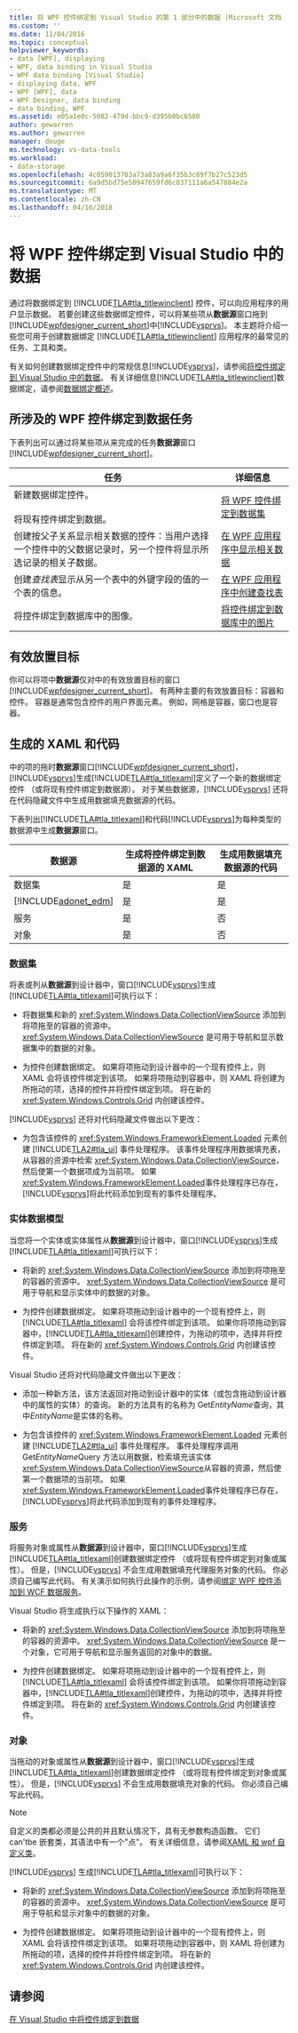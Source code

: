 ```yaml
---
title: 将 WPF 控件绑定到 Visual Studio 的第 1 部分中的数据 |Microsoft 文档
ms.custom: ''
ms.date: 11/04/2016
ms.topic: conceptual
helpviewer_keywords:
- data [WPF], displaying
- WPF, data binding in Visual Studio
- WPF data binding [Visual Studio]
- displaying data, WPF
- WPF [WPF], data
- WPF Designer, data binding
- data binding, WPF
ms.assetid: e05a1e0c-5082-479d-bbc9-d395b0bc6580
author: gewarren
ms.author: gewarren
manager: douge
ms.technology: vs-data-tools
ms.workload:
- data-storage
ms.openlocfilehash: 4c059013703a73a83a9a6f35b3c89f7b27c523d5
ms.sourcegitcommit: 6a9d5bd75e50947659fd6c837111a6a547884e2a
ms.translationtype: MT
ms.contentlocale: zh-CN
ms.lasthandoff: 04/16/2018
---
```

# <a name="bind-wpf-controls-to-data-in-visual-studio"></a>将 WPF 控件绑定到 Visual Studio 中的数据
通过将数据绑定到 [!INCLUDE[TLA#tla_titlewinclient](../data-tools/includes/tlasharptla_titlewinclient_md.md)] 控件，可以向应用程序的用户显示数据。 若要创建这些数据绑定控件，可以将某些项从**数据源**窗口拖到[!INCLUDE[wpfdesigner_current_short](../data-tools/includes/wpfdesigner_current_short_md.md)]中[!INCLUDE[vsprvs](../code-quality/includes/vsprvs_md.md)]。 本主题将介绍一些您可用于创建数据绑定 [!INCLUDE[TLA#tla_titlewinclient](../data-tools/includes/tlasharptla_titlewinclient_md.md)] 应用程序的最常见的任务、工具和类。  
  
 有关如何创建数据绑定控件中的常规信息[!INCLUDE[vsprvs](../code-quality/includes/vsprvs_md.md)]，请参阅[将控件绑定到 Visual Studio 中的数据](../data-tools/bind-controls-to-data-in-visual-studio.md)。 有关详细信息[!INCLUDE[TLA#tla_titlewinclient](../data-tools/includes/tlasharptla_titlewinclient_md.md)]数据绑定，请参阅[数据绑定概述](/dotnet/framework/wpf/data/data-binding-overview)。  
  
## <a name="tasks-involved-in-binding-wpf-controls-to-data"></a>所涉及的 WPF 控件绑定到数据任务  
 下表列出可以通过将某些项从来完成的任务**数据源**窗口[!INCLUDE[wpfdesigner_current_short](../data-tools/includes/wpfdesigner_current_short_md.md)]。  
  
|任务|详细信息|  
|----------|----------------------|  
|新建数据绑定控件。<br /><br /> 将现有控件绑定到数据。|[将 WPF 控件绑定到数据集](../data-tools/bind-wpf-controls-to-a-dataset.md)|  
|创建按父子关系显示相关数据的控件：当用户选择一个控件中的父数据记录时，另一个控件将显示所选记录的相关子数据。|[在 WPF 应用程序中显示相关数据](../data-tools/display-related-data-in-wpf-applications.md)|  
|创建*查找表*显示从另一个表中的外键字段的值的一个表的信息。|[在 WPF 应用程序中创建查找表](../data-tools/create-lookup-tables-in-wpf-applications.md)|  
|将控件绑定到数据库中的图像。|[将控件绑定到数据库中的图片](../data-tools/bind-controls-to-pictures-from-a-database.md)|  
  
## <a name="valid-drop-targets"></a>有效放置目标  
 你可以将项中**数据源**仅对中的有效放置目标的窗口[!INCLUDE[wpfdesigner_current_short](../data-tools/includes/wpfdesigner_current_short_md.md)]。 有两种主要的有效放置目标：容器和控件。 容器是通常包含控件的用户界面元素。 例如，网格是容器，窗口也是容器。  
  
## <a name="generated-xaml-and-code"></a>生成的 XAML 和代码  
 中的项的拖时**数据源**窗口[!INCLUDE[wpfdesigner_current_short](../data-tools/includes/wpfdesigner_current_short_md.md)]，[!INCLUDE[vsprvs](../code-quality/includes/vsprvs_md.md)]生成[!INCLUDE[TLA#tla_titlexaml](../data-tools/includes/tlasharptla_titlexaml_md.md)]定义了一个新的数据绑定控件 （或将现有控件绑定到数据源）。 对于某些数据源，[!INCLUDE[vsprvs](../code-quality/includes/vsprvs_md.md)] 还将在代码隐藏文件中生成用数据填充数据源的代码。  
  
 下表列出[!INCLUDE[TLA#tla_titlexaml](../data-tools/includes/tlasharptla_titlexaml_md.md)]和代码[!INCLUDE[vsprvs](../code-quality/includes/vsprvs_md.md)]为每种类型的数据源中生成**数据源**窗口。  
  
|数据源|生成将控件绑定到数据源的 XAML|生成用数据填充数据源的代码|  
|-----------------|-----------------------------------------------------------|--------------------------------------------------------|  
|数据集|是|是|  
|[!INCLUDE[adonet_edm](../data-tools/includes/adonet_edm_md.md)]|是|是|  
|服务|是|否|  
|对象|是|否|  
  
### <a name="datasets"></a>数据集  
 将表或列从**数据源**到设计器中，窗口[!INCLUDE[vsprvs](../code-quality/includes/vsprvs_md.md)]生成[!INCLUDE[TLA#tla_titlexaml](../data-tools/includes/tlasharptla_titlexaml_md.md)]可执行以下：  
  
-   将数据集和新的 <xref:System.Windows.Data.CollectionViewSource> 添加到将项拖至的容器的资源中。 <xref:System.Windows.Data.CollectionViewSource> 是可用于导航和显示数据集中的数据的对象。  
  
-   为控件创建数据绑定。 如果将项拖动到设计器中的一个现有控件上，则 XAML 会将该控件绑定到该项。 如果将项拖动到容器中，则 XAML 将创建为所拖动的项，选择的控件并将控件绑定到项。 将在新的 <xref:System.Windows.Controls.Grid> 内创建该控件。  
  
[!INCLUDE[vsprvs](../code-quality/includes/vsprvs_md.md)] 还将对代码隐藏文件做出以下更改：  
  
-   为包含该控件的 <xref:System.Windows.FrameworkElement.Loaded> 元素创建 [!INCLUDE[TLA2#tla_ui](../data-tools/includes/tla2sharptla_ui_md.md)] 事件处理程序。 该事件处理程序用数据填充表，从容器的资源中检索 <xref:System.Windows.Data.CollectionViewSource>，然后使第一个数据项成为当前项。 如果<xref:System.Windows.FrameworkElement.Loaded>事件处理程序已存在，[!INCLUDE[vsprvs](../code-quality/includes/vsprvs_md.md)]将此代码添加到现有的事件处理程序。  
  
### <a name="entity-data-models"></a>实体数据模型  
 当您将一个实体或实体属性从**数据源**到设计器中，窗口[!INCLUDE[vsprvs](../code-quality/includes/vsprvs_md.md)]生成[!INCLUDE[TLA#tla_titlexaml](../data-tools/includes/tlasharptla_titlexaml_md.md)]可执行以下：  
  
-   将新的 <xref:System.Windows.Data.CollectionViewSource> 添加到将项拖至的容器的资源中。 <xref:System.Windows.Data.CollectionViewSource> 是可用于导航和显示实体中的数据的对象。  
  
-   为控件创建数据绑定。 如果将项拖动到设计器中的一个现有控件上，则 [!INCLUDE[TLA#tla_titlexaml](../data-tools/includes/tlasharptla_titlexaml_md.md)] 会将该控件绑定到该项。 如果你将项拖动到容器中，[!INCLUDE[TLA#tla_titlexaml](../data-tools/includes/tlasharptla_titlexaml_md.md)]创建控件，为拖动的项中，选择并将控件绑定到项。 将在新的 <xref:System.Windows.Controls.Grid> 内创建该控件。  
  
Visual Studio 还将对代码隐藏文件做出以下更改：  
  
-   添加一种新方法，该方法返回对拖动到设计器中的实体（或包含拖动到设计器中的属性的实体）的查询。 新的方法具有的名称为 Get*EntityName*查询，其中*EntityName*是实体的名称。  
  
-   为包含该控件的 <xref:System.Windows.FrameworkElement.Loaded> 元素创建 [!INCLUDE[TLA2#tla_ui](../data-tools/includes/tla2sharptla_ui_md.md)] 事件处理程序。 事件处理程序调用 Get*EntityName*Query 方法以用数据，检索填充该实体<xref:System.Windows.Data.CollectionViewSource>从容器的资源，然后使第一个数据项的当前项。 如果<xref:System.Windows.FrameworkElement.Loaded>事件处理程序已存在，[!INCLUDE[vsprvs](../code-quality/includes/vsprvs_md.md)]将此代码添加到现有的事件处理程序。  
  
### <a name="services"></a>服务  
 将服务对象或属性从**数据源**到设计器中，窗口[!INCLUDE[vsprvs](../code-quality/includes/vsprvs_md.md)]生成[!INCLUDE[TLA#tla_titlexaml](../data-tools/includes/tlasharptla_titlexaml_md.md)]创建数据绑定控件 （或将现有控件绑定到对象或属性）。 但是，[!INCLUDE[vsprvs](../code-quality/includes/vsprvs_md.md)] 不会生成用数据填充代理服务对象的代码。 你必须自己编写此代码。 有关演示如何执行此操作的示例，请参阅[绑定 WPF 控件添加到 WCF 数据服务](../data-tools/bind-wpf-controls-to-a-wcf-data-service.md)。  
  
 Visual Studio 将生成执行以下操作的 XAML：  
  
-   将新的 <xref:System.Windows.Data.CollectionViewSource> 添加到将项拖至的容器的资源中。 <xref:System.Windows.Data.CollectionViewSource> 是一个对象，它可用于导航和显示服务返回的对象中的数据。  
  
-   为控件创建数据绑定。 如果将项拖动到设计器中的一个现有控件上，则 [!INCLUDE[TLA#tla_titlexaml](../data-tools/includes/tlasharptla_titlexaml_md.md)] 会将该控件绑定到该项。 如果你将项拖动到容器中，[!INCLUDE[TLA#tla_titlexaml](../data-tools/includes/tlasharptla_titlexaml_md.md)]创建控件，为拖动的项中，选择并将控件绑定到项。 将在新的 <xref:System.Windows.Controls.Grid> 内创建该控件。  
  
### <a name="objects"></a>对象  
 当拖动的对象或属性从**数据源**到设计器中，窗口[!INCLUDE[vsprvs](../code-quality/includes/vsprvs_md.md)]生成[!INCLUDE[TLA#tla_titlexaml](../data-tools/includes/tlasharptla_titlexaml_md.md)]创建数据绑定控件 （或将现有控件绑定到对象或属性）。 但是，[!INCLUDE[vsprvs](../code-quality/includes/vsprvs_md.md)] 不会生成用数据填充对象的代码。 你必须自己编写此代码。  
  
> [!NOTE]
>  自定义的类都必须是公共的并且默认情况下，具有无参数构造函数。 它们 can'tbe 嵌套类，其语法中有一个"点"。 有关详细信息，请参阅[XAML 和 wpf 自定义类](/dotnet/framework/wpf/advanced/xaml-and-custom-classes-for-wpf)。  
  
 [!INCLUDE[vsprvs](../code-quality/includes/vsprvs_md.md)] 生成[!INCLUDE[TLA#tla_titlexaml](../data-tools/includes/tlasharptla_titlexaml_md.md)]可执行以下：  
  
-   将新的 <xref:System.Windows.Data.CollectionViewSource> 添加到将项拖至的容器的资源中。 <xref:System.Windows.Data.CollectionViewSource> 是可用于导航和显示对象中的数据的对象。  
  
-   为控件创建数据绑定。 如果将项拖动到设计器中的一个现有控件上，则 XAML 会将该控件绑定到该项。 如果将项拖动到容器中，则 XAML 将创建为所拖动的项，选择的控件并将控件绑定到项。 将在新的 <xref:System.Windows.Controls.Grid> 内创建该控件。  
  
## <a name="see-also"></a>请参阅
[在 Visual Studio 中将控件绑定到数据](../data-tools/bind-controls-to-data-in-visual-studio.md)

